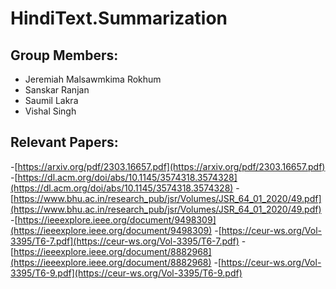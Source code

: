 # HindiText.Summarization

## Group Members:
- Jeremiah Malsawmkima Rokhum
- Sanskar Ranjan
- Saumil Lakra
- Vishal Singh


## Relevant Papers: 
-[https://arxiv.org/pdf/2303.16657.pdf](https://arxiv.org/pdf/2303.16657.pdf)
-[https://dl.acm.org/doi/abs/10.1145/3574318.3574328](https://dl.acm.org/doi/abs/10.1145/3574318.3574328)
-[https://www.bhu.ac.in/research_pub/jsr/Volumes/JSR_64_01_2020/49.pdf](https://www.bhu.ac.in/research_pub/jsr/Volumes/JSR_64_01_2020/49.pdf)
-[https://ieeexplore.ieee.org/document/9498309](https://ieeexplore.ieee.org/document/9498309)
-[https://ceur-ws.org/Vol-3395/T6-7.pdf](https://ceur-ws.org/Vol-3395/T6-7.pdf)
-[https://ieeexplore.ieee.org/document/8882968](https://ieeexplore.ieee.org/document/8882968)
-[https://ceur-ws.org/Vol-3395/T6-9.pdf](https://ceur-ws.org/Vol-3395/T6-9.pdf)
